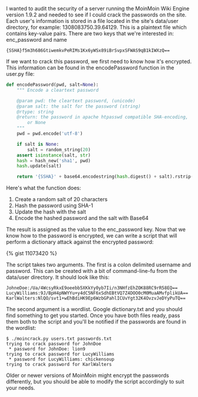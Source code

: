 
I wanted to audit the security of a server running the MoinMoin Wiki Engine version 1.9.2 and needed to see if I could crack the passwords on the site. Each user's information is stored in a file located in the site's data/user directory, for example: 1308083750.39.64129. This is a plaintext file which contains key-value pairs. There are two keys that we're interested in: enc_password and name

<!--more-->

```
{SSHA}f5m3h686GtiwemkvPeRIMs1Kx6yWSx89iBrSvpxSFWAS9qB1kIWXzQ==
```

If we want to crack this password, we first need to know how it's encrypted. This information can be found in the encodePassword function in the user.py file:

``` python
def encodePassword(pwd, salt=None):
    """ Encode a cleartext password

    @param pwd: the cleartext password, (unicode)
    @param salt: the salt for the password (string)
    @rtype: string
    @return: the password in apache htpasswd compatible SHA-encoding,
        or None
    """
    pwd = pwd.encode('utf-8')

    if salt is None:
        salt = random_string(20)
    assert isinstance(salt, str)
    hash = hash_new('sha1', pwd)
    hash.update(salt)

    return '{SSHA}' + base64.encodestring(hash.digest() + salt).rstrip()
```

Here's what the function does:

1. Create a random salt of 20 characters
1. Hash the password using SHA-1
1. Update the hash with the salt
1. Encode the hashed password and the salt with Base64

The result is assigned as the value to the enc_password key. Now that we know how to the password is encrypted, we can write a script that will perform a dictionary attack against the encrypted password:

{% gist 11073420 %}

The script takes two arguments. The first is a colon delimited username and password. This can be created with a bit of command-line-fu from the data/user directory. It should look like this:

```
JohneDoe:/Ua/4WcsyRkxE9oeebb5XKkYy0yb7Ii/n3NHfzEhZOK88RC9rR58EQ==
LucyWilliams:9J/BpH4pNWYYu+y4dC5NF6xSdhEBtVQ7Z4DOO0cM0MuaAMvfplikUA==
KarlWalters:NlQO/svt1+wEhBdiHK9Ep6WzbGPahlICUvYgt32K4OvzvJeDYyPuTQ==
```

The second argument is a wordlist. Google dictionary.txt and you should find something to get you started. Once you have both files ready, pass them both to the script and you'll be notified if the passwords are found in the wordlist:

```
$ ./moincrack.py users.txt passwords.txt 
trying to crack password for JohnDoe
 * password for JohnDoe: lion9
trying to crack password for LucyWilliams
 * password for LucyWilliams: chickensoup
trying to crack password for KarlWalters
```

Older or newer versions of MoinMoin might encrypt the passwords differently, but you should be able to modify the script accordingly to suit your needs.
